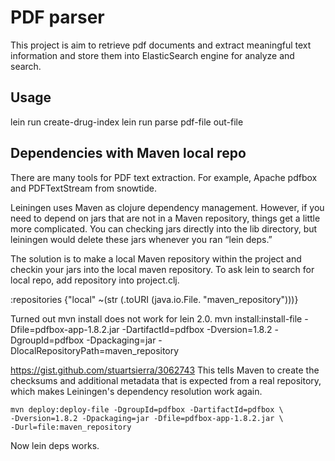 # PDF parser

This project is aim to retrieve pdf documents and extract meaningful text information and store them into ElasticSearch engine for analyze and search.

## Usage
  lein run create-drug-index
  lein run parse pdf-file out-file


## Dependencies with Maven local repo

There are many tools for PDF text extraction. For example, Apache pdfbox and PDFTextStream from snowtide.

Leiningen uses Maven as clojure dependency management. However, if you need to depend on jars that are not in a Maven repository, things get a little more complicated. You can checking jars directly into the lib directory, but leiningen would delete these jars whenever you ran “lein deps.”

The solution is to make a local Maven repository within the project and checkin your jars into the local maven repository. To ask lein to search for local repo, add repository into project.clj.

  :repositories {"local" ~(str (.toURI (java.io.File. "maven_repository")))}

  Turned out mvn install does not work for lein 2.0.
    mvn install:install-file -Dfile=pdfbox-app-1.8.2.jar -DartifactId=pdfbox -Dversion=1.8.2 -DgroupId=pdfbox -Dpackaging=jar -DlocalRepositoryPath=maven_repository

  https://gist.github.com/stuartsierra/3062743
  This tells Maven to create the checksums and additional metadata that is expected from a real repository, which makes Leiningen's dependency resolution work again.
  
    mvn deploy:deploy-file -DgroupId=pdfbox -DartifactId=pdfbox \
    -Dversion=1.8.2 -Dpackaging=jar -Dfile=pdfbox-app-1.8.2.jar \
    -Durl=file:maven_repository

  Now lein deps works.